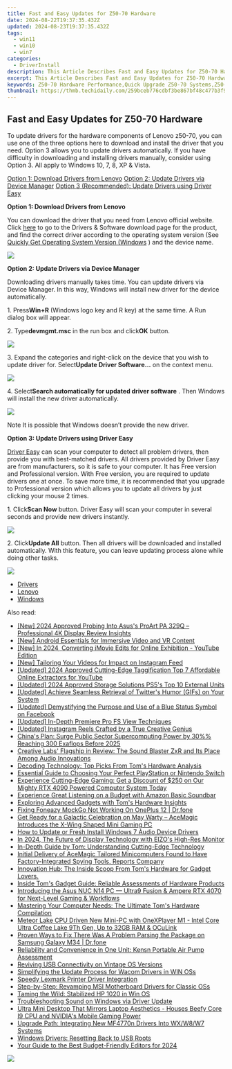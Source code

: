 ```yaml
---
title: Fast and Easy Updates for Z50-70 Hardware
date: 2024-08-22T19:37:35.432Z
updated: 2024-08-23T19:37:35.432Z
tags:
  - win11
  - win10
  - win7
categories:
  - DriverInstall
description: This Article Describes Fast and Easy Updates for Z50-70 Hardware
excerpt: This Article Describes Fast and Easy Updates for Z50-70 Hardware
keywords: Z50-70 Hardware Performance,Quick Upgrade Z50-70 Systems,Z50-70 Hardware Compatibility,Rapid Update for Z50-70 Gadgets,Z50-70 Hardware Optimization Tips,Efficient Z50-70 System Updates,Z50-70 Hardware Update Processes
thumbnail: https://thmb.techidaily.com/259bceb776cdbf3be867bf48c477b3f9885a0b2e906117f4f6cafe9378e4fe6f.jpg
---
```


## Fast and Easy Updates for Z50-70 Hardware

To update drivers for the hardware components of Lenovo z50-70, you can use one of the three options here to download and install the driver that you need. Option 3 allows you to update drivers automatically. If you have difficulty in downloading and installing drivers manually, consider using Option 3\. All apply to Windows 10, 7, 8, XP & Vista.  
  
[Option 1: Download Drivers from Lenovo](#Option1)
[Option 2: Update Drivers via Device Manager](#Option2)
[Option 3 (Recommended): Update Drivers using Driver Easy](#Option3)
  
 **Option 1: Download Drivers from Lenovo**
  
 You can download the driver that you need from Lenovo official website. Click [here](https://shop-links.co/link/?exclusive=1&publisher_slug=itechdaily19598&url=http%3A%2F%2Fsupport.lenovo.com%2Fus%2Fen%2Fproducts%2FLaptops-and-netbooks%2FLenovo-Z-Series-laptops%2FLenovo-Z50-70%3FtabName%3DDownloads%26linkTrack%3DMast%3ASubNav%3ASupport%3ADrivers%2520and%2520Software%7CDrivers%2520and%2520Software)  to go to the Drivers & Software download page for the product, and find the correct driver according to the operating system version (See [Quickly Get Operating System Version (Windows](https://tools.techidaily.com/drivereasy/download/) ) and the device name.
  
![](https://images.drivereasy.com/wp-content/uploads/2016/11/img_583e72fada952.jpg)
  
 **Option 2: Update Drivers via Device Manager**
  
 Downloading drivers manually takes time. You can update drivers via Device Manager. In this way, Windows will install new driver for the device automatically.  
  
 1\. Press**Win+R** (Windows logo key and R key) at the same time. A Run dialog box will appear.  
  
 2\. Type**devmgmt.msc** in the run box and click**OK** button.  
  
![](https://images.drivereasy.com/wp-content/uploads/2016/11/img_583ce79d3bb44.png)
  
 3\. Expand the categories and right-click on the device that you wish to update driver for. Select**Update Driver Software…** on the context menu.  
  
![](https://images.drivereasy.com/wp-content/uploads/2016/11/img_583cea25ed71b.png)
  
 4\. Select**Search automatically for updated driver software** . Then Windows will install the new driver automatically.  
  
![](https://images.drivereasy.com/wp-content/uploads/2016/11/img_583cea46db387.png)
  
 Note It is possible that Windows doesn’t provide the new driver.  
  
 **Option 3: Update Drivers using Driver Easy**
  
[Driver Easy](https://tools.techidaily.com/drivereasy/download/) can scan your computer to detect all problem drivers, then provide you with best-matched drivers. All drivers provided by Driver Easy are from manufacturers, so it is safe to your computer. It has Free version and Professional version. With Free version, you are required to update drivers one at once. To save more time, it is recommended that you upgrade to Professional version which allows you to update all drivers by just clicking your mouse 2 times.  
  
 1\. Click**Scan Now** button. Driver Easy will scan your computer in several seconds and provide new drivers instantly.  
  
![](https://images.drivereasy.com/wp-content/uploads/2017/04/img_58fd970de034b.png)
  
 2\. Click**Update All** button. Then all drivers will be downloaded and installed automatically. With this feature, you can leave updating process alone while doing other tasks.  
  
![](https://images.drivereasy.com/wp-content/uploads/2017/04/img_58fd97174c9d7.jpg)

* [Drivers](https://tools.techidaily.com/drivereasy/download/)
* [Lenovo](https://tools.techidaily.com/drivereasy/download/)
* [Windows](https://tools.techidaily.com/drivereasy/download/)

<ins class="adsbygoogle"
     style="display:block"
     data-ad-format="autorelaxed"
     data-ad-client="ca-pub-7571918770474297"
     data-ad-slot="1223367746"></ins>



<ins class="adsbygoogle"
     style="display:block"
     data-ad-client="ca-pub-7571918770474297"
     data-ad-slot="8358498916"
     data-ad-format="auto"
     data-full-width-responsive="true"></ins>





<span class="atpl-alsoreadstyle">Also read:</span>
<div><ul>
<li><a href="https://fox-hovers.techidaily.com/new-2024-approved-probing-into-asuss-proart-pa-329q-professional-4k-display-review-insights/"><u>[New] 2024 Approved  Probing Into Asus's ProArt PA 329Q – Professional 4K Display Review Insights</u></a></li>
<li><a href="https://extra-hints.techidaily.com/new-android-essentials-for-immersive-video-and-vr-content/"><u>[New] Android Essentials for Immersive Video and VR Content</u></a></li>
<li><a href="https://facebook-video-footage.techidaily.com/new-in-2024-converting-imovie-edits-for-online-exhibition-youtube-edition/"><u>[New] In 2024, Converting iMovie Edits for Online Exhibition - YouTube Edition</u></a></li>
<li><a href="https://instagram-videos.techidaily.com/new-tailoring-your-videos-for-impact-on-instagram-feed/"><u>[New] Tailoring Your Videos for Impact on Instagram Feed</u></a></li>
<li><a href="https://youtube-webster.techidaily.com/ed-2024-approved-cutting-edge-taggification-top-7-affordable-online-extractors-for-youtube/"><u>[Updated] 2024 Approved  Cutting-Edge Taggification  Top 7 Affordable Online Extractors for YouTube</u></a></li>
<li><a href="https://video-capture.techidaily.com/updated-2024-approved-storage-solutions-ps5s-top-10-external-units/"><u>[Updated] 2024 Approved  Storage Solutions  PS5's Top 10 External Units</u></a></li>
<li><a href="https://twitter-videos.techidaily.com/updated-achieve-seamless-retrieval-of-twitters-humor-gifs-on-your-system/"><u>[Updated] Achieve Seamless Retrieval of Twitter's Humor (GIFs) on Your System</u></a></li>
<li><a href="https://facebook-clips.techidaily.com/updated-demystifying-the-purpose-and-use-of-a-blue-status-symbol-on-facebook/"><u>[Updated] Demystifying the Purpose and Use of a Blue Status Symbol on Facebook</u></a></li>
<li><a href="https://some-knowledge.techidaily.com/updated-in-depth-premiere-pro-fs-view-techniques/"><u>[Updated] In-Depth Premiere Pro FS View Techniques</u></a></li>
<li><a href="https://instagram-videos.techidaily.com/updated-instagram-reels-crafted-by-a-true-creative-genius/"><u>[Updated] Instagram Reels Crafted by a True Creative Genius</u></a></li>
<li><a href="https://driver-install.techidaily.com/chinas-plan-surge-public-sector-supercomputing-power-by-30-reaching-300-exaflops-before-2025/"><u>China's Plan: Surge Public Sector Supercomputing Power by 30%% Reaching 300 Exaflops Before 2025</u></a></li>
<li><a href="https://driver-install.techidaily.com/creative-labs-flagship-in-review-the-sound-blaster-zxr-and-its-place-among-audio-innovations/"><u>Creative Labs' Flagship in Review: The Sound Blaster ZxR and Its Place Among Audio Innovations</u></a></li>
<li><a href="https://driver-install.techidaily.com/decoding-technology-top-picks-from-toms-hardware-analysis/"><u>Decoding Technology: Top Picks From Tom's Hardware Analysis</u></a></li>
<li><a href="https://driver-install.techidaily.com/essential-guide-to-choosing-your-perfect-playstation-or-nintendo-switch/"><u>Essential Guide to Choosing Your Perfect PlayStation or Nintendo Switch</u></a></li>
<li><a href="https://driver-install.techidaily.com/experience-cutting-edge-gaming-get-a-discount-of-250-on-our-mighty-rtx-4090-powered-computer-system-today/"><u>Experience Cutting-Edge Gaming: Get a Discount of $250 on Our Mighty RTX 4090 Powered Computer System Today</u></a></li>
<li><a href="https://driver-install.techidaily.com/experience-great-listening-on-a-budget-with-amazon-basic-soundbar/"><u>Experience Great Listening on a Budget with Amazon Basic Soundbar</u></a></li>
<li><a href="https://driver-install.techidaily.com/exploring-advanced-gadgets-with-toms-hardware-insights/"><u>Exploring Advanced Gadgets with Tom's Hardware Insights</u></a></li>
<li><a href="https://fake-location.techidaily.com/fixing-foneazy-mockgo-not-working-on-oneplus-12-drfone-by-drfone-virtual-android/"><u>Fixing Foneazy MockGo Not Working On OnePlus 12 | Dr.fone</u></a></li>
<li><a href="https://driver-install.techidaily.com/get-ready-for-a-galactic-celebration-on-may-warty-acemagic-introduces-the-x-wing-shaped-mini-gaming-pc/"><u>Get Ready for a Galactic Celebration on May Warty – AceMagic Introduces the X-Wing Shaped Mini Gaming PC</u></a></li>
<li><a href="https://driver-download.techidaily.com/how-to-update-or-fresh-install-windows-7-audio-device-drivers/"><u>How to Update or Fresh Install Windows 7 Audio Device Drivers</u></a></li>
<li><a href="https://some-skills.techidaily.com/in-2024-the-future-of-display-technology-with-eizos-high-res-monitor/"><u>In 2024, The Future of Display Technology with EIZO's High-Res Monitor</u></a></li>
<li><a href="https://driver-install.techidaily.com/in-depth-guide-by-tom-understanding-cutting-edge-technology/"><u>In-Depth Guide by Tom: Understanding Cutting-Edge Technology</u></a></li>
<li><a href="https://driver-install.techidaily.com/initial-delivery-of-acemagic-tailored-minicomputers-found-to-have-factory-integrated-spying-tools-reports-company/"><u>Initial Delivery of AceMagic Tailored Minicomputers Found to Have Factory-Integrated Spying Tools, Reports Company</u></a></li>
<li><a href="https://driver-install.techidaily.com/1723262408287-innovation-hub-the-inside-scoop-from-toms-hardware-for-gadget-lovers/"><u>Innovation Hub: The Inside Scoop From Tom's Hardware for Gadget Lovers.</u></a></li>
<li><a href="https://driver-install.techidaily.com/inside-toms-gadget-guide-reliable-assessments-of-hardware-products/"><u>Inside Tom's Gadget Guide: Reliable Assessments of Hardware Products</u></a></li>
<li><a href="https://driver-install.techidaily.com/introducing-the-asus-nuc-n14-pc-ultra9-fusion-and-ampere-rtx-4070-for-next-level-gaming-and-workflows/"><u>Introducing the Asus NUC N14 PC — Ultra9 Fusion & Ampere RTX 4070 for Next-Level Gaming & Workflows</u></a></li>
<li><a href="https://driver-install.techidaily.com/mastering-your-computer-needs-the-ultimate-toms-hardware-compilation/"><u>Mastering Your Computer Needs: The Ultimate Tom's Hardware Compilation</u></a></li>
<li><a href="https://driver-install.techidaily.com/meteor-lake-cpu-driven-new-mini-pc-with-onexplayer-m1-intel-core-ultra-coffee-lake-9th-gen-up-to-32gb-ram-and-oculink/"><u>Meteor Lake CPU Driven New Mini-PC with OneXPlayer M1 - Intel Core Ultra Coffee Lake 9Th Gen, Up to 32GB RAM & OCuLink</u></a></li>
<li><a href="https://howto.techidaily.com/proven-ways-to-fix-there-was-a-problem-parsing-the-package-on-samsung-galaxy-m34-drfone-by-drfone-fix-android-problems-fix-android-problems/"><u>Proven Ways to Fix There Was A Problem Parsing the Package on Samsung Galaxy M34 | Dr.fone</u></a></li>
<li><a href="https://driver-install.techidaily.com/reliability-and-convenience-in-one-unit-kensn-portable-air-pump-assessment/"><u>Reliability and Convenience in One Unit: Kensn Portable Air Pump Assessment</u></a></li>
<li><a href="https://driver-install.techidaily.com/reviving-usb-connectivity-on-vintage-os-versions/"><u>Reviving USB Connectivity on Vintage OS Versions</u></a></li>
<li><a href="https://driver-install.techidaily.com/simplifying-the-update-process-for-wacom-drivers-in-win-oss/"><u>Simplifying the Update Process for Wacom Drivers in WIN OSs</u></a></li>
<li><a href="https://driver-install.techidaily.com/speedy-lexmark-printer-driver-integration/"><u>Speedy Lexmark Printer Driver Integration</u></a></li>
<li><a href="https://driver-install.techidaily.com/step-by-step-revamping-msi-motherboard-drivers-for-classic-oss/"><u>Step-by-Step: Revamping MSI Motherboard Drivers for Classic OSs</u></a></li>
<li><a href="https://driver-install.techidaily.com/taming-the-wild-stabilized-hp-1020-in-win-os/"><u>Taming the Wild: Stabilized HP 1020 in Win OS</u></a></li>
<li><a href="https://driver-install.techidaily.com/troubleshooting-sound-on-windows-via-driver-update/"><u>Troubleshooting Sound on Windows via Driver Update</u></a></li>
<li><a href="https://driver-install.techidaily.com/ultra-mini-desktop-that-mirrors-laptop-aesthetics-houses-beefy-core-i9-cpu-and-nvidias-mobile-gaming-power/"><u>Ultra Mini Desktop That Mirrors Laptop Aesthetics - Houses Beefy Core I9 CPU and NVIDIA's Mobile Gaming Power</u></a></li>
<li><a href="https://driver-install.techidaily.com/upgrade-path-integrating-new-mf4770n-drivers-into-wxw8w7-systems/"><u>Upgrade Path: Integrating New MF4770n Drivers Into WX/W8/W7 Systems</u></a></li>
<li><a href="https://driver-install.techidaily.com/windows-drivers-resetting-back-to-usb-roots/"><u>Windows Drivers: Resetting Back to USB Roots</u></a></li>
<li><a href="https://facebook-video-footage.techidaily.com/your-guide-to-the-best-budget-friendly-editors-for-2024/"><u>Your Guide to the Best Budget-Friendly Editors for 2024</u></a></li>
</ul></div>

<!-- affiliate ads begin -->
<a href="https://estore.macxdvd.com/order/checkout.php?PRODS=4526659&QTY=1&AFFILIATE=108875&CART=1"><img src="https://www.macxdvd.com/affiliate/new-banner/vcp-500x500.jpg" border="0"></a>
<!-- affiliate ads end -->